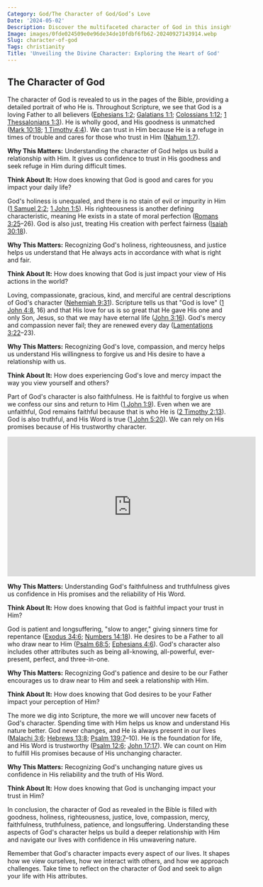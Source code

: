 ```yaml
---
Category: God/The Character of God/God’s Love
Date: '2024-05-02'
Description: Discover the multifaceted character of God in this insightful article. Explore His attributes, nature, and role in shaping beliefs and spirituality.
Image: images/0fde024509e0e96de34de10fdbf6fb62-20240927143914.webp
Slug: character-of-god
Tags: christianity
Title: 'Unveiling the Divine Character: Exploring the Heart of God'
---
```


## The Character of God

The character of God is revealed to us in the pages of the Bible, providing a detailed portrait of who He is. Throughout Scripture, we see that God is a loving Father to all believers ([Ephesians 1:2](https://www.bibleref.com/Ephesians/1/Ephesians-1-2.html); [Galatians 1:1](https://www.bibleref.com/Galatians/1/Galatians-1-1.html); [Colossians 1:12](https://www.bibleref.com/Colossians/1/Colossians-1-12.html); [1 Thessalonians 1:3](https://www.bibleref.com/1-Thessalonians/1/1-Thessalonians-1-3.html)). He is wholly good, and His goodness is unmatched ([Mark 10:18](https://www.bibleref.com/Mark/10/Mark-10-18.html); [1 Timothy 4:4](https://www.bibleref.com/1-Timothy/4/1-Timothy-4-4.html)). We can trust in Him because He is a refuge in times of trouble and cares for those who trust in Him ([Nahum 1:7](https://www.bibleref.com/Nahum/1/Nahum-1-7.html)).

**Why This Matters:** Understanding the character of God helps us build a relationship with Him. It gives us confidence to trust in His goodness and seek refuge in Him during difficult times.

**Think About It:** How does knowing that God is good and cares for you impact your daily life?

God's holiness is unequaled, and there is no stain of evil or impurity in Him ([1 Samuel 2:2](https://www.bibleref.com/1-Samuel/2/1-Samuel-2-2.html); [1 John 1:5](https://www.bibleref.com/1-John/1/1-John-1-5.html)). His righteousness is another defining characteristic, meaning He exists in a state of moral perfection ([Romans 3:25](https://www.bibleref.com/Romans/3/Romans-3-25.html)–26). God is also just, treating His creation with perfect fairness ([Isaiah 30:18](https://www.bibleref.com/Isaiah/30/Isaiah-30-18.html)).

**Why This Matters:** Recognizing God's holiness, righteousness, and justice helps us understand that He always acts in accordance with what is right and fair.

**Think About It:** How does knowing that God is just impact your view of His actions in the world?

Loving, compassionate, gracious, kind, and merciful are central descriptions of God's character ([Nehemiah 9:31](https://www.bibleref.com/Nehemiah/9/Nehemiah-9-31.html)). Scripture tells us that "God is love" ([1 John 4:8](https://www.bibleref.com/1-John/4/1-John-4-8.html), 16) and that His love for us is so great that He gave His one and only Son, Jesus, so that we may have eternal life ([John 3:16](https://www.bibleref.com/John/3/John-3-16.html)). God's mercy and compassion never fail; they are renewed every day ([Lamentations 3:22](https://www.bibleref.com/Lamentations/3/Lamentations-3-22.html)–23).

**Why This Matters:** Recognizing God's love, compassion, and mercy helps us understand His willingness to forgive us and His desire to have a relationship with us.

**Think About It:** How does experiencing God's love and mercy impact the way you view yourself and others?

Part of God's character is also faithfulness. He is faithful to forgive us when we confess our sins and return to Him ([1 John 1:9](https://www.bibleref.com/1-John/1/1-John-1-9.html)). Even when we are unfaithful, God remains faithful because that is who He is ([2 Timothy 2:13](https://www.bibleref.com/2-Timothy/2/2-Timothy-2-13.html)). God is also truthful, and His Word is true ([1 John 5:20](https://www.bibleref.com/1-John/5/1-John-5-20.html)). We can rely on His promises because of His trustworthy character.


<iframe width="560" height="315" src="https://www.youtube.com/embed/nxwzq1PJImM" frameborder="0" allow="autoplay; encrypted-media" allowfullscreen></iframe>


**Why This Matters:** Understanding God's faithfulness and truthfulness gives us confidence in His promises and the reliability of His Word.

**Think About It:** How does knowing that God is faithful impact your trust in Him?

God is patient and longsuffering, "slow to anger," giving sinners time for repentance ([Exodus 34:6](https://www.bibleref.com/Exodus/34/Exodus-34-6.html); [Numbers 14:18](https://www.bibleref.com/Numbers/14/Numbers-14-18.html)). He desires to be a Father to all who draw near to Him ([Psalm 68:5](https://www.bibleref.com/Psalm/68/Psalm-68-5.html); [Ephesians 4:6](https://www.bibleref.com/Ephesians/4/Ephesians-4-6.html)). God's character also includes other attributes such as being all-knowing, all-powerful, ever-present, perfect, and three-in-one.

**Why This Matters:** Recognizing God's patience and desire to be our Father encourages us to draw near to Him and seek a relationship with Him.

**Think About It:** How does knowing that God desires to be your Father impact your perception of Him?

The more we dig into Scripture, the more we will uncover new facets of God's character. Spending time with Him helps us know and understand His nature better. God never changes, and He is always present in our lives ([Malachi 3:6](https://www.bibleref.com/Malachi/3/Malachi-3-6.html); [Hebrews 13:8](https://www.bibleref.com/Hebrews/13/Hebrews-13-8.html); [Psalm 139:7](https://www.bibleref.com/Psalm/139/Psalm-139-7.html)–10). He is the foundation for life, and His Word is trustworthy ([Psalm 12:6](https://www.bibleref.com/Psalm/12/Psalm-12-6.html); [John 17:17](https://www.bibleref.com/John/17/John-17-17.html)). We can count on Him to fulfill His promises because of His unchanging character.

**Why This Matters:** Recognizing God's unchanging nature gives us confidence in His reliability and the truth of His Word.

**Think About It:** How does knowing that God is unchanging impact your trust in Him?

In conclusion, the character of God as revealed in the Bible is filled with goodness, holiness, righteousness, justice, love, compassion, mercy, faithfulness, truthfulness, patience, and longsuffering. Understanding these aspects of God's character helps us build a deeper relationship with Him and navigate our lives with confidence in His unwavering nature.

Remember that God's character impacts every aspect of our lives. It shapes how we view ourselves, how we interact with others, and how we approach challenges. Take time to reflect on the character of God and seek to align your life with His attributes.